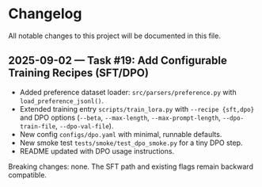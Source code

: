 # Changelog

All notable changes to this project will be documented in this file.

## 2025-09-02 — Task #19: Add Configurable Training Recipes (SFT/DPO)

- Added preference dataset loader: `src/parsers/preference.py` with `load_preference_jsonl()`.
- Extended training entry `scripts/train_lora.py` with `--recipe {sft,dpo}` and DPO options (`--beta`, `--max-length`, `--max-prompt-length`, `--dpo-train-file`, `--dpo-val-file`).
- New config `configs/dpo.yaml` with minimal, runnable defaults.
- New smoke test `tests/smoke/test_dpo_smoke.py` for a tiny DPO step.
- README updated with DPO usage instructions.

Breaking changes: none. The SFT path and existing flags remain backward compatible.

